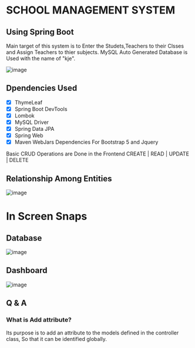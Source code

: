 # SCHOOL MANAGEMENT SYSTEM
## Using Spring Boot 

Main target of this system is to Enter the Studets,Teachers to their Clsses  and Assign Teachers to thier subjects. 
MySQL Auto Generated Database is Used with the name of "kje".

![image](https://user-images.githubusercontent.com/79799727/156437024-aa0af37a-05f5-42a2-ac64-b8fb178e3352.png)


## Dpendencies Used
- [x] ThymeLeaf
- [x] Spring Boot DevTools
- [x] Lombok 
- [x] MySQL Driver 
- [x] Spring Data JPA
- [x] Spring Web
- [x] Maven WebJars Dependencies For Bootstrap 5 and Jquery

Basic CRUD Operations are Done in the Frontend
CREATE | READ | UPDATE | DELETE

## Relationship Among Entities

![image](https://user-images.githubusercontent.com/79799727/156439004-5c98cadb-b75c-4e8e-b767-83b46acade3d.png)


# In Screen Snaps

## Database
![image](https://user-images.githubusercontent.com/79799727/156439250-c6fe193b-6b87-4955-af6f-f14abe153f83.png)

## Dashboard
![image](https://user-images.githubusercontent.com/79799727/156439153-518da837-ab67-47c6-8b12-b5fa3e9dd35a.png)



## Q & A
### What is Add attribute?
Its purpose is to add an attribute to the models defined in the controller class, So that it can be identified globally. 


